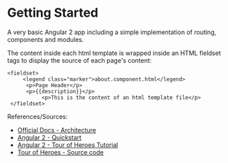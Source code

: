 # Getting Started
A very basic Angular 2 app including a simple implementation of 
routing, components and modules. 

The content inside each html template is wrapped inside an HTML fieldset tags to 
display the source of each page's content: 

    <fieldset>
         <legend class="marker">about.component.html</legend>
          <p>Page Header</p>
          <p>{{description}}</p>
               <p>This is the content of an html template file</p>
     </fieldset>
                                        
References/Sources:
 - [Official Docs - Architecture](https://angular.io/docs/ts/latest/guide/architecture.html#)
 - [Angular 2 - Quickstart](https://angular.io/docs/ts/latest/quickstart.html)
 - [Angular 2 - Tour of Heroes Tutorial](https://angular.io/docs/ts/latest/tutorial/)
 - [Tour of Heroes - Source code](https://github.com/johnpapa/angular2-tour-of-heroes)
